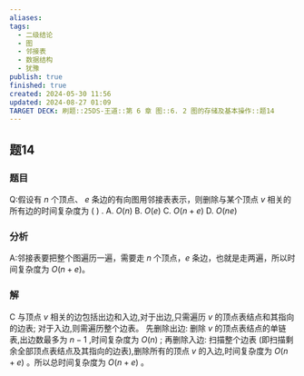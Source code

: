 ```yaml
---
aliases: 
tags:
  - 二级结论
  - 图
  - 邻接表
  - 数据结构
  - 犹豫
publish: true
finished: true
created: 2024-05-30 11:56
updated: 2024-08-27 01:09
TARGET DECK: 刷题::25DS-王道::第 6 章 图::6. 2 图的存储及基本操作::题14
---
```

## 题14
### 题目
Q:假设有 $n$ 个顶点、 $e$ 条边的有向图用邻接表表示，则删除与某个顶点 $v$ 相关的所有边的时间复杂度为 ( ) .
A. $O\left( n\right)$ 
B. $O\left( e\right)$ 
C. $O\left( {n + e}\right)$ 
D. $O\left( {ne}\right)$
### 分析
A:邻接表要把整个图遍历一遍，需要走 $n$ 个顶点，$e$ 条边，也就是走两遍，所以时间复杂度为 $O\left( {n + e}\right)$。
### 解
C
与顶点 $v$ 相关的边包括出边和入边,对于出边,只需遍历 $v$ 的顶点表结点和其指向的边表; 
对于入边,则需遍历整个边表。
先删除出边: 删除 $v$ 的顶点表结点的单链表,出边数最多为 $n - 1$ ,时间复杂度为 $O\left( n\right)$ ; 
再删除入边: 扫描整个边表 (即扫描剩余全部顶点表结点及其指向的边表),删除所有的顶点 $v$ 的入边,时间复杂度为 $O\left( {n + e}\right)$ 。所以总时间复杂度为 $O\left( {n + e}\right)$ 。
<!--ID: 1725556099668-->

